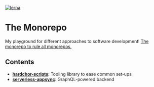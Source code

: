 [![lerna](https://img.shields.io/badge/maintained%20with-lerna-cc00ff.svg)](https://lernajs.io/)

# The Monorepo

My playground for different approaches to software development!
[The monorepo to rule all monorepos.](https://xkcd.com/927/)

## Contents

- [**hardchor-scripts**](./packages/hardchor-scripts/README.md): Tooling library to ease common set-ups
- [**serverless-appsync**](./packages/serverless-appsync/README.md): GraphQL-powered backend
